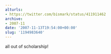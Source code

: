 ```yaml
---
alturls:
- https://twitter.com/bismark/status/411911462
archive:
- 2007-11
date: '2007-11-13T19:54:00+00:00'
slug: '1194983640'
---
```


all out of scholarship!

